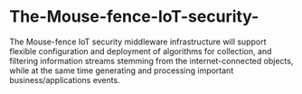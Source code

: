 # The-Mouse-fence-IoT-security-
The Mouse-fence IoT security  middleware infrastructure will support flexible configuration and deployment of algorithms for collection, and filtering information streams stemming from the internet-connected objects, while at the same time generating and processing important business/applications events.
